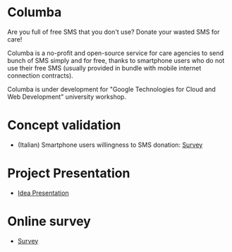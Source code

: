 # Columba

Are you full of free SMS that you don't use? Donate your wasted SMS for care! 

Columba is a no-profit and open-source service for care agencies to send bunch of SMS simply and for free, thanks to smartphone users who do not use their free SMS (usually provided in bundle with mobile internet connection contracts).

Columba is under development for "Google Technologies for Cloud and Web Development" university workshop.

Concept validation
==============
- (Italian) Smartphone users willingness to SMS donation:  [Survey](https://docs.google.com/forms/d/1RPH7VZnYXCnO06nSSoUQWoPMnBNamJU_mpokyxE5JCk/viewform)

Project Presentation
==============
- [Idea Presentation](https://drive.google.com/file/d/0Bz1hDzyYqxpxYm1lYzBIalZsdUU/view?usp=sharing)

Online survey
==============
- [Survey](https://docs.google.com/forms/d/1RPH7VZnYXCnO06nSSoUQWoPMnBNamJU_mpokyxE5JCk/edit?usp=sharing)
